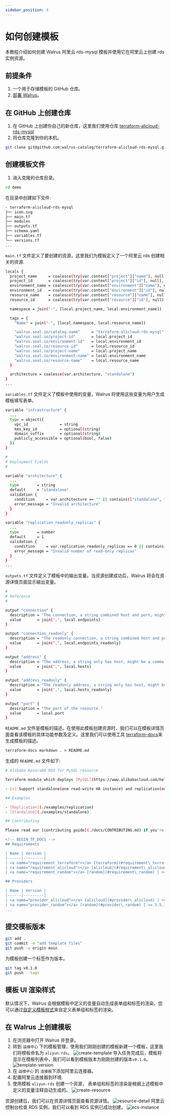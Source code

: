 ```yaml
---
sidebar_position: 4
---
```


# 如何创建模板

本教程介绍如何创建 Walrus 阿里云 rds-mysql 模板并使用它在阿里云上创建 rds 实例资源。

## 前提条件

1. 一个用于存储模板的 GitHub 仓库。
2. [部署 Walrus](/deploy/standalone)。

## 在 GitHub 上创建仓库

1. 在 GitHub 上创建你自己的新仓库，这里我们使用仓库 [terraform-alicloud-rds-mysql](https://github.com/walrus-catalog/terraform-alicloud-rds-mysql)
2. 将仓库克隆到你的本机。

```bash
git clone git@github.com:walrus-catalog/terraform-alicloud-rds-mysql.git
```

## 创建模板文件
1. 进入克隆的仓库目录。

```bash
cd demo
```

在目录中创建如下文件:

```bash
- terraform-alicloud-rds-mysql
├── icon.svg
├── main.tf
├── modules
├── outputs.tf
├── schema.yaml
├── variables.tf
└── versions.tf
...
```

`main.tf` 文件定义了要创建的资源，这里我们为模板定义了一个阿里云 rds 创建相关的资源.

```bash
locals {
  project_name     = coalesce(try(var.context["project"]["name"], null), "default")
  project_id       = coalesce(try(var.context["project"]["id"], null), "default_id")
  environment_name = coalesce(try(var.context["environment"]["name"], null), "test")
  environment_id   = coalesce(try(var.context["environment"]["id"], null), "test_id")
  resource_name    = coalesce(try(var.context["resource"]["name"], null), "example")
  resource_id      = coalesce(try(var.context["resource"]["id"], null), "example_id")

  namespace = join("-", [local.project_name, local.environment_name])

  tags = {
    "Name" = join("-", [local.namespace, local.resource_name])

    "walrus.seal.io/catalog-name"     = "terraform-alicloud-rds-mysql"
    "walrus.seal.io/project-id"       = local.project_id
    "walrus.seal.io/environment-id"   = local.environment_id
    "walrus.seal.io/resource-id"      = local.resource_id
    "walrus.seal.io/project-name"     = local.project_name
    "walrus.seal.io/environment-name" = local.environment_name
    "walrus.seal.io/resource-name"    = local.resource_name
  }

  architecture = coalesce(var.architecture, "standalone")
}
...
```

`variables.tf` 文件定义了模板中使用的变量，Walrus 将使用这些变量为用户生成模板填写表单。

```bash
variable "infrastructure" {
  ...
  type = object({
    vpc_id              = string
    kms_key_id          = optional(string)
    domain_suffix       = optional(string)
    publicly_accessible = optional(bool, false)
  })
}

#
# Deployment Fields
#

variable "architecture" {
  ...
  type        = string
  default     = "standalone"
  validation {
    condition     = var.architecture == "" || contains(["standalone", "replication"], var.architecture)
    error_message = "Invalid architecture"
  }
}

variable "replication_readonly_replicas" {
  ...
  type        = number
  default     = 1
  validation {
    condition     = var.replication_readonly_replicas == 0 || contains([1, 3, 5], var.replication_readonly_replicas)
    error_message = "Invalid number of read-only replicas"
  }
}
...
```

`outputs.tf` 文件定义了模板中的输出变量。当资源创建成功后，Walrus 将会在资源详情页面显示输出变量。

```bash
#
# Reference
#

output "connection" {
  description = "The connection, a string combined host and port, might be a comma separated string or a single string."
  value       = join(",", local.endpoints)
}

output "connection_readonly" {
  description = "The readonly connection, a string combined host and port, might be a comma separated string or a single string."
  value       = join(",", local.endpoints_readonly)
}

output "address" {
  description = "The address, a string only has host, might be a comma separated string or a single string."
  value       = join(",", local.hosts)
}

output "address_readonly" {
  description = "The readonly address, a string only has host, might be a comma separated string or a single string."
  value       = join(",", local.hosts_readonly)
}

output "port" {
  description = "The port of the resource."
  value       = local.port
}

```

`README.md` 文件是模板的描述。在使用此模板创建资源时，我们可以在模板详情页面查看该模板的具体功能参数及定义。这里我们可以使用工具 [terraform-docs](https://github.com/terraform-docs/terraform-docs)来生成模板的描述。

```markdown
terraform-docs markdown . > README.md
```

生成的 `README.md` 文件如下:

```bash
# Alibaba ApsaraDB RDS for MySQL resource

Terraform module which deploys [MySQL](https://www.alibabacloud.com/help/en/rds/apsaradb-rds-for-mysql) resource on Alibaba Cloud.

- [x] Support standalone(one read-write HA instance) and replication(one read-write HA instance and multiple read-only instances, for read write splitting).

## Examples

- [Replication](./examples/replication)
- [Standalone](./examples/standalone)

## Contributing

Please read our [contributing guide](./docs/CONTRIBUTING.md) if you're interested in contributing to Walrus template.

<!-- BEGIN_TF_DOCS -->
## Requirements

| Name | Version |
|------|---------|
| <a name="requirement_terraform"></a> [terraform](#requirement\_terraform) | >= 1.0 |
| <a name="requirement_alicloud"></a> [alicloud](#requirement\_alicloud) | >= 1.212.0 |
| <a name="requirement_random"></a> [random](#requirement\_random) | >= 3.5.1 |

## Providers

| Name | Version |
|------|---------|
| <a name="provider_alicloud"></a> [alicloud](#provider\_alicloud) | >= 1.212.0 |
| <a name="provider_random"></a> [random](#provider\_random) | >= 3.5.1 |
...
```

## 提交模板版本

```bash
git add .
git commit -m "add template files"
git push -u origin main
```

为模板创建一个标签作为版本。

```bash
git tag v0.1.0
git push --tags
```

## 模板 UI 渲染样式
默认情况下，Walrus 会根据模板中定义的变量自动生成表单组和标签的渲染。您可以通过[自定义模板样式](/operation/template#自定义模板-ui-样式)来自定义表单组和标签的渲染。

## 在 Walrus 上创建模板

1. 在浏览器中打开 Walrus 并登录。
2. 转到 `运维中心` 下的模板管理，使用我们刚刚创建的模板新建一个模板，这里我们将模板命名为 `aliyun-rds`。
![create-template](/img/v0.5.0/tutorials/how-to-create-template/create-template.png)
导入任务完成后，模板将显示在模板列表中，我们可以看到模板版本为刚刚创建的版本`v0.1.0`。
![template-version](/img/v0.5.0/tutorials/how-to-create-template/template-version.png)
3. 在 `运维中心` 的 `连接器`下添加阿里云连接器。
4. 配置阿里云连接器到环境.
5. 使用模板 `aliyun-rds` 创建一个资源， 表单组和标签的渲染是根据上述模板中定义的变量注释自动生成的。
![create-resource](/img/v0.5.0/tutorials/how-to-create-template/create-resource.png)

资源创建后，我们可以在资源详情页面查看资源详情。
![resource-detail](/img/v0.5.0/tutorials/how-to-create-template/resource.png)
阿里云控制台检查 RDS 实例，我们可以看到 RDS 实例已成功创建。
![ecs-instance](/img/v0.5.0/tutorials/how-to-create-template/rds.png)
